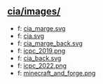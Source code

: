 ## [cia/images/](https://data.bde-pps.fr/cia/images/)

- f: [cia_marge.svg](https://data.bde-pps.fr/cia/images/logo/cia_marge.svg)
- f: [cia.svg](https://data.bde-pps.fr/cia/images/logo/cia.svg)
- f: [cia_marge_back.svg](https://data.bde-pps.fr/cia/images/logo/cia_marge_back.svg)
- f: [icpc_2019.png](https://data.bde-pps.fr/cia/images/logo/icpc_2019.png)
- f: [cia_back.svg](https://data.bde-pps.fr/cia/images/logo/cia_back.svg)
- f: [icpc_2022.png](https://data.bde-pps.fr/cia/images/logo/icpc_2022.png)
- f: [minecraft_and_forge.png](https://data.bde-pps.fr/cia/images/logo/minecraft_and_forge.png)
